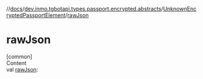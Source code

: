 //[docs](../../../index.md)/[dev.inmo.tgbotapi.types.passport.encrypted.abstracts](../index.md)/[UnknownEncryptedPassportElement](index.md)/[rawJson](raw-json.md)



# rawJson  
[common]  
Content  
val [rawJson](raw-json.md):   



